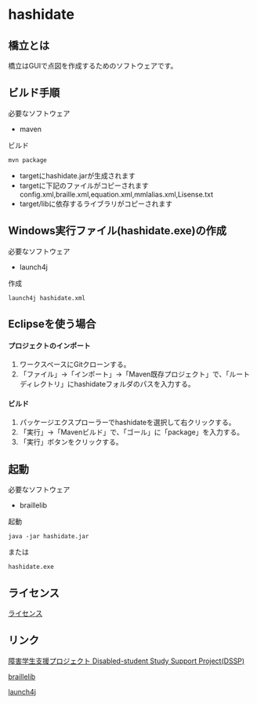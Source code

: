 # hashidate

## 橋立とは

橋立はGUIで点図を作成するためのソフトウェアです。

## ビルド手順
必要なソフトウェア
* maven

ビルド

    mvn package

* targetにhashidate.jarが生成されます
* targetに下記のファイルがコピーされます<br>
config.xml,braille.xml,equation.xml,mmlalias.xml,Lisense.txt
* target/libに依存するライブラリがコピーされます

## Windows実行ファイル(hashidate.exe)の作成
必要なソフトウェア
* launch4j

作成

    launch4j hashidate.xml

## Eclipseを使う場合

#### プロジェクトのインポート
1. ワークスペースにGitクローンする。
1. 「ファイル」→「インポート」→「Maven既存プロジェクト」で、「ルートディレクトリ」にhashidateフォルダのパスを入力する。


#### ビルド
1. パッケージエクスプローラーでhashidateを選択して右クリックする。
1. 「実行」→「Mavenビルド」で、「ゴール」に「package」を入力する。
1. 「実行」ボタンをクリックする。

## 起動
必要なソフトウェア
* braillelib

起動

    java -jar hashidate.jar

または

    hashidate.exe

## ライセンス
[ライセンス](Lisense.txt)


## リンク
[障害学生支援プロジェクト Disabled-student Study Support Project(DSSP)](http://dssp.sakura.ne.jp/)

[braillelib](https://github.com/dssp-tools/braillelib)

[launch4j](http://launch4j.sourceforge.net/)
